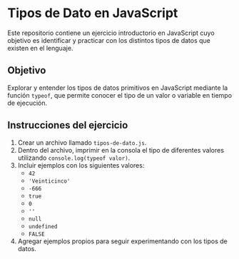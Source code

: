 # Tipos de Dato en JavaScript

Este repositorio contiene un ejercicio introductorio en JavaScript cuyo objetivo es identificar y practicar con los distintos tipos de datos que existen en el lenguaje.

## Objetivo

Explorar y entender los tipos de datos primitivos en JavaScript mediante la función `typeof`, que permite conocer el tipo de un valor o variable en tiempo de ejecución.

## Instrucciones del ejercicio

1. Crear un archivo llamado `tipos-de-dato.js`.
2. Dentro del archivo, imprimir en la consola el tipo de diferentes valores utilizando `console.log(typeof valor)`.
3. Incluir ejemplos con los siguientes valores:
   - `42`
   - `'Veinticinco'`
   - `-666`
   - `true`
   - `0`
   - `''`
   - `null`
   - `undefined`
   - `FALSE`
4. Agregar ejemplos propios para seguir experimentando con los tipos de datos.